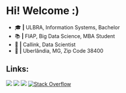 # Hi! Welcome :)

- 🎓 <b>|</b> ULBRA, Information Systems, Bachelor <br/>
- 📚 <b>|</b> FIAP, Big Data Science, MBA Student <br/>
- 💼 <b>|</b> Callink, Data Scientist <br/>
- 📍 <b>|</b> Uberlândia, MG, Zip Code 38400

## Links:

[<img src = "https://img.shields.io/badge/instagram-%23E4405F.svg?&style=for-the-badge&logo=instagram&logoColor=white">](https://www.instagram.com/murilochaves/)
[<img src="https://img.shields.io/badge/linkedin-%230077B5.svg?&style=for-the-badge&logo=linkedin&logoColor=white" />](https://www.linkedin.com/in/murilochaves/)
[<img src="https://img.shields.io/badge/medium-%2312100E.svg?&style=for-the-badge&logo=medium&logoColor=white" />](https://medium.com/@muriloch)
[<img alt="Stack Overflow" src="https://img.shields.io/badge/-Stackoverflow-FE7A16?style=for-the-badge&logo=stack-overflow&logoColor=white"/>](https://pt.stackoverflow.com/users/89389/murilo-chaves)
